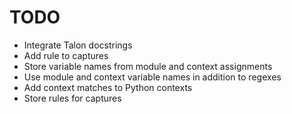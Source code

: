 # TODO

- Integrate Talon docstrings
- Add rule to captures
- Store variable names from module and context assignments
- Use module and context variable names in addition to regexes
- Add context matches to Python contexts
- Store rules for captures